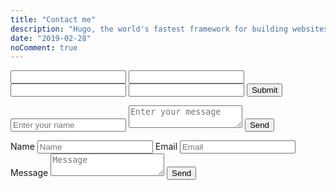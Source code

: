 ```yaml
---
title: "Contact me"
description: "Hugo, the world's fastest framework for building websites"
date: "2019-02-28"
noComment: true
---
```


<form action="https://formcarry.com/s/niJEC0fcl" method="POST" accept-charset="UTF-8">
  <input type="email" name="email"><!-- use this to reply visitors and prevent spam -->
  <input type="text" name="firstName">
  <input type="text" name="lastName">
  <input type="text" name="anotherInput">
  <input type="hidden" name="_gotcha"><!-- use this to prevent spam -->
  <input type="submit">
</form>

<form action="https://airform.io/contact@juaning.dev" method="post">
  <input type="text" name="name" placeholder="Enter your name">
  <textarea name="message" placeholder="Enter your message"></textarea>
  <button>Send</button>
</form>


<form action="https://submit-form.com/kSzukXs0">
  <label for="name">Name</label>
  <input type="text" id="name" name="name" placeholder="Name" required="" />
  <label for="email">Email</label>
  <input type="email" id="email" name="email" placeholder="Email" required="" />
  <label for="message">Message</label>
  <textarea
    id="message"
    name="message"
    placeholder="Message"
    required=""
  ></textarea>
  <button type="submit">Send</button>
</form>
